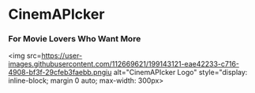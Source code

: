 # **CinemAPIcker**                           
### For Movie Lovers Who Want More

<img src=https://user-images.githubusercontent.com/112669621/199143121-eae42233-c716-4908-bf3f-29cfeb3faebb.pngiu alt="CinemAPIcker Logo" style="display: inline-block; margin 0 auto; max-width: 300px>

